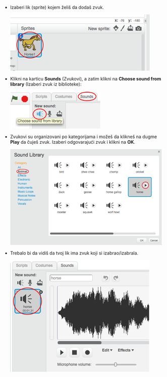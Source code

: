 + Izaberi lik (sprite) kojem želiš da dodaš zvuk.
    
    ![screenshot](images/sprite-select.png)

+ Klikni na karticu **Sounds** (Zvukovi), a zatim klikni na **Choose sound from library** (Izaberi zvuk iz biblioteke):
    
    ![screenshot](images/import-sound.png)

+ Zvukovi su organizovani po kategorijama i možeš da klikneš na dugme **Play** da čuješ zvuk. Izaberi odgovarajući zvuk i klikni na **OK**.
    
    ![screenshot](images/choose-sound.png)

+ Trebalo bi da vidiš da tvoj lik ima zvuk koji si izabrao/izabrala.
    
    ![screenshot](images/sound-imported.png)